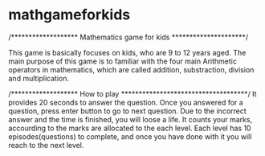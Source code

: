 # mathgameforkids

/******************* Mathematics game for kids *********************/

This game is basically focuses on kids, who are 9 to 12 years aged. The main purpose of this game is to familiar with the four main Arithmetic operators in mathematics, which are called addition, substraction, division and multiplication.

/******************* How to play ************************************/ It provides 20 seconds to answer the question. Once you answered for a question, press enter button to go to next question. Due to the incorrect answer and the time is finished, you will loose a life. It counts your marks, accourding to the marks are allocated to the each level. Each level has 10 episodes(questions) to complete, and once you have done with it you will reach to the next level.

